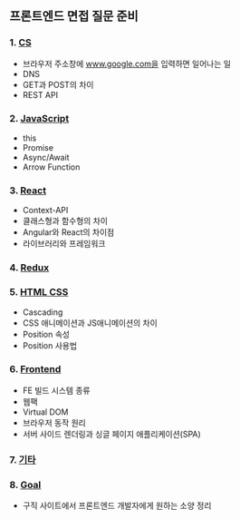 ## 프론트엔드 면접 질문 준비

### 1. [CS](cs.md)
- 브라우저 주소창에 www.google.com을 입력하면 일어나는 일
- DNS
- GET과 POST의 차이
- REST API

### 2. [JavaScript](javascript.md)
- this
- Promise
- Async/Await
- Arrow Function

### 3. [React](react.md)
- Context-API
- 클래스형과 함수형의 차이
- Angular와 React의 차이점
- 라이브러리와 프레임워크

### 4. [Redux](redux.md)

### 5. [HTML CSS](html-css.md)
- Cascading
- CSS 애니메이션과 JS애니메이션의 차이
- Position 속성
- Position 사용법

### 6. [Frontend](frontend.md)
- FE 빌드 시스템 종류
- 웹팩
- Virtual DOM
- 브라우저 동작 원리
- 서버 사이드 렌더링과 싱글 페이지 애플리케이션(SPA)

### 7. [기타](etc.md)

### 8. [Goal](goal.md)
- 구직 사이트에서 프론트엔드 개발자에게 원하는 소양 정리
